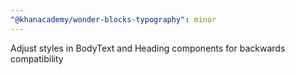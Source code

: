 ```yaml
---
"@khanacademy/wonder-blocks-typography": minor
---
```


Adjust styles in BodyText and Heading components for backwards compatibility
